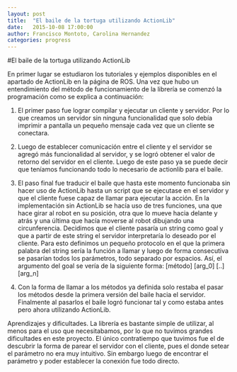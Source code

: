 ```yaml
---
layout: post
title:  "El baile de la tortuga utilizando ActionLib"
date:   2015-10-08 17:00:00
author: Francisco Montoto, Carolina Hernandez
categories: progress
---
```


#El baile de la tortuga utilizando ActionLib

En primer lugar se estudiaron los tutoriales y ejemplos disponibles en el apartado de ActionLib en la página de ROS. Una vez que hubo un entendimiento del método de funcionamiento de la librería se comenzó la programación como se explica a continuación:

1. El primer paso fue lograr compilar y ejecutar un cliente y servidor. Por lo que creamos un servidor sin ninguna funcionalidad que solo debía imprimir a pantalla un pequeño mensaje cada vez que un cliente se conectara.

2. Luego de establecer comunicación entre el cliente y el servidor se agregó más funcionalidad al servidor, y se logró obtener el valor de retorno del servidor en el cliente. Luego de este paso ya se puede decir que teníamos funcionando todo lo necesario de actionlib para el baile.

3. El paso final fue traducir el baile que hasta este momento funcionaba sin hacer uso de ActionLib hasta un script que se ejecutase en el servidor y que el cliente fuese capaz de llamar para ejecutar la acción. En la implementación sin ActionLib se hacía uso de tres funciones, una que hace girar al robot en su posición, otra que lo mueve hacia delante y atrás y una última que hacía moverse al robot dibujando una circunferencia. Decidimos que el cliente pasaría un string como goal y que a partir de este string el servidor interpretaría lo deseado por el cliente. Para esto definimos un pequeño protocolo en el que la primera palabra del string sería la función a llamar y luego de forma consecutiva se pasarían todos los parámetros, todo separado por espacios. Así, el argumento del goal se vería de la siguiente forma: [método] [arg_0] [..] [arg_n]
4. Con la forma de llamar a los métodos ya definida solo restaba el pasar los métodos desde la primera versión del baile hacia el servidor. Finalmente al pasarlos el baile logró funcionar tal y como estaba antes pero ahora utilizando ActionLib.

Aprendizajes y dificultades.
La librería es bastante simple de utilizar, al menos para el uso que necesitabamos, por lo que no tuvimos grandes dificultades en este proyecto. El único contratiempo que tuvimos fue el de descubrir la forma de parear el servidor con el cliente, pues el donde setear el parámetro no era muy intuitivo. Sin embargo luego de encontrar el parámetro y poder establecer la conexión fue todo directo.
